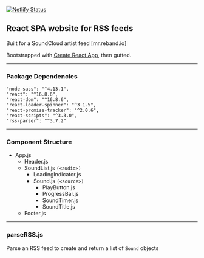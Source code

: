 [![Netlify Status](https://api.netlify.com/api/v1/badges/2f44b19a-4cfc-4887-8795-b04a3a01e34f/deploy-status)](https://app.netlify.com/sites/infallible-swirles-271fb6/deploys)

## React SPA website for RSS feeds

Built for a SoundCloud artist feed [mr.reband.io]

Bootstrapped with [Create React App](https://github.com/facebook/create-react-app), then gutted.

---

### **Package Dependencies**

    "node-sass": "^4.13.1",
    "react": "^16.8.6",
    "react-dom": "^16.8.6",
    "react-loader-spinner": "^3.1.5",
    "react-promise-tracker": "^2.0.6",
    "react-scripts": "^3.3.0",
    "rss-parser": "^3.7.2"

---

### **Component Structure**

-   App.js
    -   Header.js
    -   SoundList.js `(<audio>)`
        -   LoadingIndicator.js
        -   Sound.js `(<source>)`
            -   PlayButton.js
            -   ProgressBar.js
            -   SoundTimer.js
            -   SoundTitle.js
    -   Footer.js

---

### parseRSS.js

Parse an RSS feed to create and return a list of `Sound` objects
